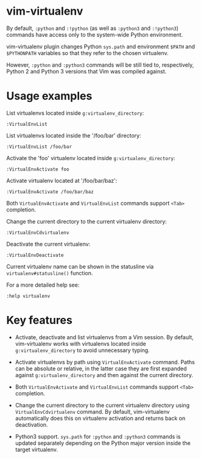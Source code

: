 vim-virtualenv
==============

By default, `:python` and `:!python` (as well as `:python3` and `:!python3`)
commands have access only to the system-wide Python environment.

vim-virtualenv plugin changes Python `sys.path` and environment `$PATH`
and `$PYTHONPATH` variables so that they refer to the chosen virtualenv.

However, `:python` and `:python3` commands will be still tied to, respectively,
Python 2 and Python 3 versions that Vim was compiled against.

Usage examples
==============

List virtualenvs located inside `g:virtualenv_directory`:

    :VirtualEnvList

List virtualenvs located inside the '/foo/bar' directory:

    :VirtualEnvList /foo/bar

Activate the 'foo' virtualenv located inside `g:virtualenv_directory`:

    :VirtualEnvActivate foo

Activate virtualenv located at '/foo/bar/baz':

    :VirtualEnvActivate /foo/bar/baz

Both `VirtualEnvActivate` and `VirtualEnvList` commands support
`<Tab>` completion.

Change the current directory to the current virtualenv directory:

    :VirtualEnvCdvirtualenv

Deactivate the current virtualenv:

    :VirtualEnvDeactivate

Current virtualenv name can be shown in the statusline
via `virtualenv#statusline()` function.

For a more detailed help see:

    :help virtualenv

Key features
============

* Activate, deactivate and list virtualenvs from a Vim session.
    By default, vim-virtualenv works with virtualenvs located inside
    `g:virtualenv_directory` to avoid unnecessary typing.

* Activate virtualenvs by path using `VirtualEnvActivate` command.
    Paths can be absolute or relative, in the latter case they are first
    expanded against `g:virtualenv_directory` and then against the current
    directory.

* Both `VirtualEnvActivate` and `VirtualEnvList` commands support
    `<Tab>` completion.

* Change the current directory to the current virtualenv directory
    using `VirtualEnvCdvirtualenv` command. By default, vim-virtualenv
    automatically does this on virtualenv activation and returns back on
    deactivation.

* Python3 support.
    `sys.path` for `:python` and `:python3` commands is updated separately
    depending on the Python major version inside the target virtualenv.
